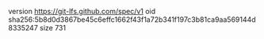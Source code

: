 version https://git-lfs.github.com/spec/v1
oid sha256:5b8d0d3867be45c6effc1662f43f1a72b341f197c3b81ca9aa569144d8335247
size 731
